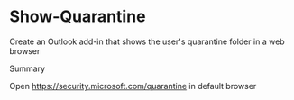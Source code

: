 # Show-Quarantine
Create an Outlook add-in that shows the user's quarantine folder in a web browser

Summary

Open https://security.microsoft.com/quarantine in default browser

